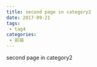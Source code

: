 ```yaml
---
title: second page in category2
date: 2017-09-21
tags:
 - tag4
categories: 
 - 前端
---
```


second page in category2